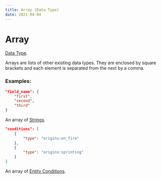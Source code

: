 ```yaml
---
title: Array (Data Type)
date: 2021-04-04
---
```

# Array

[Data Type](../data_types.md).

Arrays are lists of other existing data types. They are enclosed by square brackets and each element is separated from the next by a comma.

### Examples:

```json
"field_name": {
    "first",
    "second",
    "third"
}
```

An array of [Strings](string.md).
<br>


```json
"conditions": [
    {
        "type": "origins:on_fire"
    },
    {
        "type": "origins:sprinting"
    }
]
```

An array of [Entity Conditions](../entity_conditions.md).